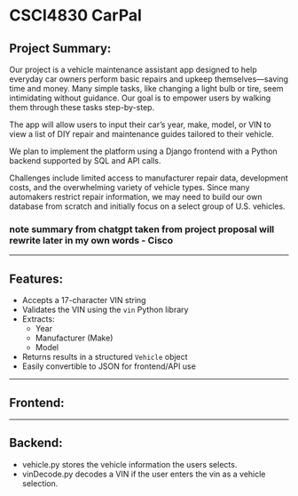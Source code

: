 # CSCI4830 CarPal 

## Project Summary:

Our project is a vehicle maintenance assistant app designed to help everyday car owners perform basic repairs and upkeep themselves—saving time and money. Many simple tasks, like changing a light bulb or tire, seem intimidating without guidance. Our goal is to empower users by walking them through these tasks step-by-step.

The app will allow users to input their car’s year, make, model, or VIN to view a list of DIY repair and maintenance guides tailored to their vehicle.

We plan to implement the platform using a Django frontend with a Python backend supported by SQL and API calls.

Challenges include limited access to manufacturer repair data, development costs, and the overwhelming variety of vehicle types. Since many automakers restrict repair information, we may need to build our own database from scratch and initially focus on a select group of U.S. vehicles.

### note summary from chatgpt taken from project proposal will rewrite later in my own words - Cisco

---

## Features:

- Accepts a 17-character VIN string
- Validates the VIN using the `vin` Python library
- Extracts:
  - Year
  - Manufacturer (Make)
  - Model
- Returns results in a structured `Vehicle` object
- Easily convertible to JSON for frontend/API use

---

## Frontend:




---

## Backend: 

- vehicle.py stores the vehicle information the users selects. 
- vinDecode.py decodes a VIN if the user enters the vin as a vehicle selection. 


